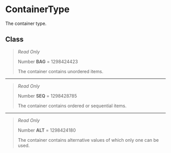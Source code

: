 # ContainerType
The container type.

## Class
> *Read Only* 
> 
> Number **BAG** = 1298424423
> 
> The container contains unordered items.
*** 
> *Read Only* 
> 
> Number **SEQ** = 1298428785
> 
> The container contains ordered or sequential items.
*** 
> *Read Only* 
> 
> Number **ALT** = 1298424180
> 
> The container contains alternative values of which only one can be used.

